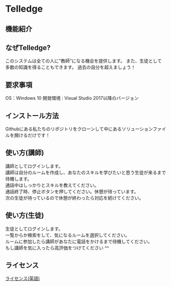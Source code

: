 # Telledge
## 機能紹介


## なぜTelledge?
このシステムは全ての人に”教師”になる機会を提供します。
また、生徒として多数の知識を得ることもできます。
過去の自分を超えましょう！

## 要求事項
OS：Windows 10
開発環境 : Visual Studio 2017以降のバージョン

## インストール方法
Githubにある私たちのリポジトリをクローンして中にあるソリューションファイルを開けるだけです！

## 使い方(講師)
講師としてログインします。  
講師は自分のルームを作成し、あなたのスキルを学びたいと思う生徒が来るまで待機します。  
通話中はしっかりとスキルを教えてください。  
通話終了時、停止ボタンを押してください。休憩が待っています。  
次の生徒が待っているので休憩が終わったら対応を続けてください。  

## 使い方(生徒)
生徒としてログインします。  
一覧からか検索をして、気になるルームを選択してください。  
ルームに参加したら講師があなたに電話をかけるまで待機してください。  
もし講師を気に入ったら高評価をつけてください ^^  

## ライセンス
[ライセンス(英語)](./LICENSE)
